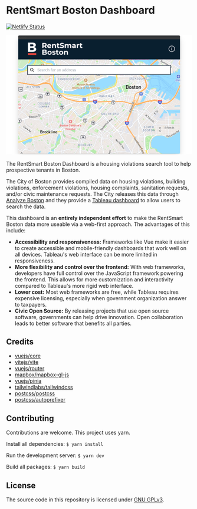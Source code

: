 # RentSmart Boston Dashboard

[![Netlify Status](https://api.netlify.com/api/v1/badges/b956e949-9e81-46de-9c07-c098e392b917/deploy-status)](https://app.netlify.com/sites/rentsmartboston/deploys)

![Screenshot](home-page.png)

The RentSmart Boston Dashboard is a housing violations search tool to help prospective tenants in Boston. 

The City of Boston provides compiled data on housing violations, building violations, enforcement violations, housing complaints, sanitation requests, and/or civic maintenance requests. The City releases this data through [Analyze Boston](https://data.boston.gov/) and they provide a [Tableau dashboard](https://www.boston.gov/departments/analytics-team/rentsmart-boston) to allow users to search the data.

This dashboard is an **entirely independent effort** to make the RentSmart Boston data more useable via a web-first approach. The advantages of this include:
- **Accessibility and responsiveness:** Frameworks like Vue make it easier to create accessible and mobile-friendly dashboards that work well on all devices. Tableau's web interface can be more limited in responsiveness.
- **More flexibility and control over the frontend:** With web frameworks, developers have full control over the JavaScript framework powering the frontend. This allows for more customization and interactivity compared to Tableau's more rigid web interface.
- **Lower cost:** Most web frameworks are free, while Tableau requires expensive licensing, especially when government organization answer to taxpayers. 
- **Civic Open Source:** By releasing projects that use open source software, governments can help drive innovation. Open collaboration leads to better software that benefits all parties.


## Credits
- [vuejs/core](https://github.com/vuejs/core)
- [vitejs/vite](https://github.com/vitejs/vite)
- [vuejs/router](https://github.com/vuejs/router)
- [mapbox/mapbox-gl-js](https://github.com/mapbox/mapbox-gl-js)
- [vuejs/pinia](https://github.com/vuejs/pinia)
- [tailwindlabs/tailwindcss](https://github.com/tailwindlabs/tailwindcss)
- [postcss/postcss](https://github.com/postcss/postcss)
- [postcss/autoprefixer](https://github.com/postcss/autoprefixer)

## Contributing
Contributions are welcome. This project uses yarn.

Install all dependencies: 
`$ yarn install`

Run the development server: 
`$ yarn dev`

Build all packages: 
`$ yarn build`

## License
The source code in this repository is licensed under [GNU GPLv3](https://github.com/hersh-gupta/rent-smart-dash/blob/main/LICENSE).